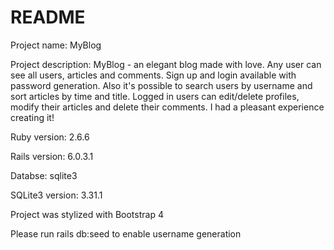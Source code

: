 # README

Project name: MyBlog

Project description: 
MyBlog - an elegant blog made with love. 
Any user can see all users, articles and comments. Sign up and login available with password generation.
Also it's possible to search users by username and sort articles by time and title.
Logged in users can edit/delete profiles, modify their articles and delete their comments. 
I had a pleasant experience creating it! 

Ruby version: 2.6.6

Rails version: 6.0.3.1

Databse: sqlite3 

SQLite3 version: 3.31.1

Project was stylized with Bootstrap 4

Please run rails db:seed to enable username generation

 

